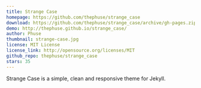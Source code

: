 ```yaml
---
title: Strange Case
homepage: https://github.com/thephuse/strange_case
download: https://github.com/thephuse/strange_case/archive/gh-pages.zip
demo: http://thephuse.github.io/strange_case/
author: Phuse
thumbnail: strange-case.jpg
license: MIT License
license_link: http://opensource.org/licenses/MIT
github_repo: thephuse/strange_case
stars: 35
---
```


Strange Case is a simple, clean and responsive theme for Jekyll.
